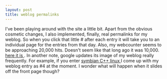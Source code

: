 ```yaml
---
layout: post
title: weblog permalinks 
---
```

<p>I've been playing around with the site a little bit. Apart from the obvious cosmetic changes, I also implemented, finally, real permalinks for my weblog. So when you click that little # after each entry it will take you to an individual page for the entries from that day. Also, my webcounter seems to be approaching 20,000 hits. Doesn't seem like that long ago it was 10,000. <a href="/weblog/2003/06/24">here it is </a>. In another note, google updates its image of my weblog really frequently. For example, if you enter <a href="http://www.google.com/search?q=symbian C++ linux">symbian C++ linux </a>I come up with my weblog entry as #4 at the moment. I wonder what will happen when it slides off the front page though? </p>
